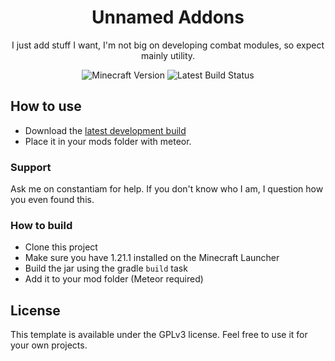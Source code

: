 <div align="center">
	<h1>Unnamed Addons</h1>
	<p>I just add stuff I want, I'm not big on developing combat modules, so expect mainly utility.</p>
	<img src="https://img.shields.io/badge/Minecraft%20Version-1.21.1-violet" alt="Minecraft Version">
	<img src="https://img.shields.io/github/actions/workflow/status/blindedbythesun/unnamed-meteor-addons/dev_build.yml" alt="Latest Build Status">
</div>

## How to use

 -  Download the [latest development build](https://github.com/blindedbythesun/unnamed-meteor-addons/releases/tag/latest)
 - Place it in your mods folder with meteor.


### Support

Ask me on constantiam for help. If you don't know who I am, I question how you even found this.

### How to build

- Clone this project
- Make sure you have 1.21.1 installed on the Minecraft Launcher
- Build the jar using the gradle `build` task
- Add it to your mod folder (Meteor required)

## License

This template is available under the GPLv3 license. Feel free to use it for your own projects.